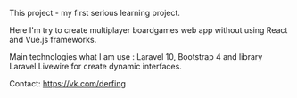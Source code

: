 This project - my first serious learning project.

Here I'm try to create multiplayer boardgames web app without using React and Vue.js frameworks.

Main technologies what I am use : Laravel 10, Bootstrap 4 and library Laravel Livewire for create dynamic interfaces.

Contact: https://vk.com/derfing
